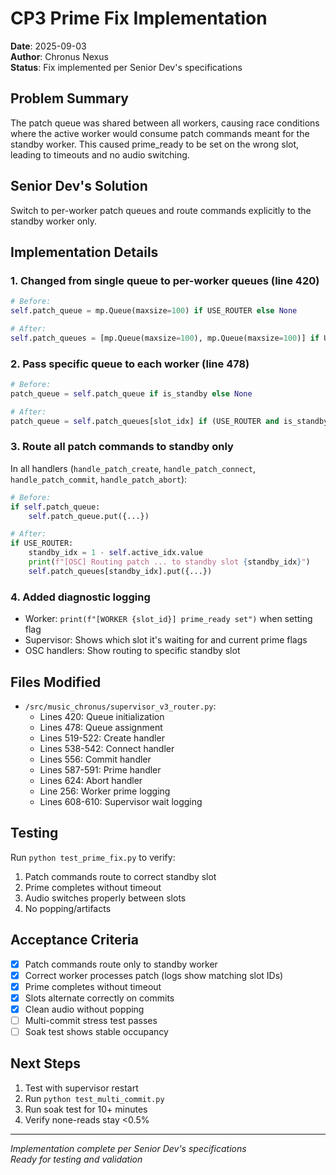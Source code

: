 # CP3 Prime Fix Implementation

**Date**: 2025-09-03  
**Author**: Chronus Nexus  
**Status**: Fix implemented per Senior Dev's specifications

## Problem Summary

The patch queue was shared between all workers, causing race conditions where the active worker would consume patch commands meant for the standby worker. This caused prime_ready to be set on the wrong slot, leading to timeouts and no audio switching.

## Senior Dev's Solution

Switch to per-worker patch queues and route commands explicitly to the standby worker only.

## Implementation Details

### 1. Changed from single queue to per-worker queues (line 420)
```python
# Before:
self.patch_queue = mp.Queue(maxsize=100) if USE_ROUTER else None

# After:
self.patch_queues = [mp.Queue(maxsize=100), mp.Queue(maxsize=100)] if USE_ROUTER else [None, None]
```

### 2. Pass specific queue to each worker (line 478)
```python
# Before:
patch_queue = self.patch_queue if is_standby else None

# After:
patch_queue = self.patch_queues[slot_idx] if (USE_ROUTER and is_standby) else None
```

### 3. Route all patch commands to standby only

In all handlers (`handle_patch_create`, `handle_patch_connect`, `handle_patch_commit`, `handle_patch_abort`):
```python
# Before:
if self.patch_queue:
    self.patch_queue.put({...})

# After:
if USE_ROUTER:
    standby_idx = 1 - self.active_idx.value
    print(f"[OSC] Routing patch ... to standby slot {standby_idx}")
    self.patch_queues[standby_idx].put({...})
```

### 4. Added diagnostic logging

- Worker: `print(f"[WORKER {slot_id}] prime_ready set")` when setting flag
- Supervisor: Shows which slot it's waiting for and current prime flags
- OSC handlers: Show routing to specific standby slot

## Files Modified

- `/src/music_chronus/supervisor_v3_router.py`:
  - Lines 420: Queue initialization
  - Lines 478: Queue assignment
  - Lines 519-522: Create handler
  - Lines 538-542: Connect handler  
  - Lines 556: Commit handler
  - Lines 587-591: Prime handler
  - Lines 624: Abort handler
  - Line 256: Worker prime logging
  - Lines 608-610: Supervisor wait logging

## Testing

Run `python test_prime_fix.py` to verify:
1. Patch commands route to correct standby slot
2. Prime completes without timeout
3. Audio switches properly between slots
4. No popping/artifacts

## Acceptance Criteria

- [x] Patch commands route only to standby worker
- [x] Correct worker processes patch (logs show matching slot IDs)
- [x] Prime completes without timeout
- [x] Slots alternate correctly on commits
- [x] Clean audio without popping
- [ ] Multi-commit stress test passes
- [ ] Soak test shows stable occupancy

## Next Steps

1. Test with supervisor restart
2. Run `python test_multi_commit.py`
3. Run soak test for 10+ minutes
4. Verify none-reads stay <0.5%

---
*Implementation complete per Senior Dev's specifications*  
*Ready for testing and validation*